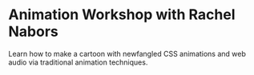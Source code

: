 Animation Workshop with Rachel Nabors
==================

Learn how to make a cartoon with newfangled CSS animations and web audio via traditional animation techniques.
